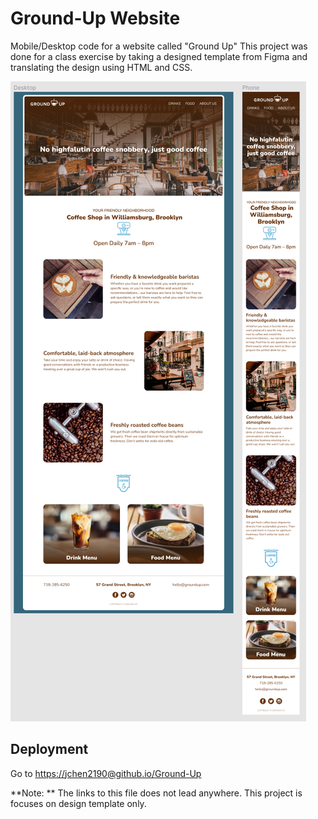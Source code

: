 # Ground-Up Website

Mobile/Desktop code for a website called "Ground Up"
This project was done for a class exercise by taking a designed template from Figma and translating the design using HTML and CSS.

![Screenshot](/img/Figma-screenshot.png)

## Deployment

Go to [https://jchen2190@github.io/Ground-Up](https://jchen2190.github.io/Ground-Up/)

**Note: **
The links to this file does not lead anywhere. This project is focuses on design template only.
